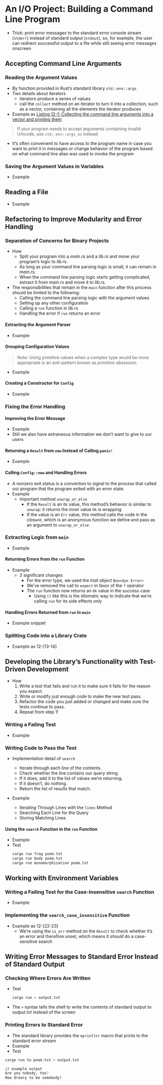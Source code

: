 # An I/O Project: Building a Command Line Program

- Trick: print error messages to the standard error console stream (`stderr`)
instead of standard output (`stdout`), so, for example, the user can redirect
successful output to a file while still seeing error messages onscreen

## Accepting Command Line Arguments
### Reading the Argument Values
- By function provided in Rust’s standard library `std::env::args`
- Two details about iterators
  - iterators produce a series of values
  - call the `collect` method on an iterator to turn it into a collection, such as a vector, containing all the elements the iterator produces
- Example as [Listing 12-1: Collecting the command line arguments into a vector and printing them](listings/_01/src/main.rs)

> If your program needs to accept arguments containing invalid
> Unicode, use `std::env::args_os` instead

- It’s often convenient to have access to the program name in case you want to
print it in messages or change behavior of the program based on what command
line alias was used to invoke the program

### Saving the Argument Values in Variables
- Example 

## Reading a File
- Example 

## Refactoring to Improve Modularity and Error Handling
### Separation of Concerns for Binary Projects
- How
    * Split your program into a *main.rs* and a *lib.rs* and move your program’s
    logic to *lib.rs*.
    * As long as your command line parsing logic is small, it can remain in
    *main.rs*.
    * When the command line parsing logic starts getting complicated, extract it
    from *main.rs* and move it to *lib.rs*.
- The responsibilities that remain in the `main` function after this process
should be limited to the following:
    * Calling the command line parsing logic with the argument values
    * Setting up any other configuration
    * Calling a `run` function in *lib.rs*
    * Handling the error if `run` returns an error

#### Extracting the Argument Parser
- Example 


#### Grouping Configuration Values
> Note: Using primitive values when a complex type would be more appropriate is
> an anti-pattern known as *primitive obsession*.

- Example

#### Creating a Constructor for `Config`
- Example 

### Fixing the Error Handling
#### Improving the Error Message
- Example 
- Still we also have extraneous information we don’t want to give to our users

#### Returning a `Result` from `new` Instead of Calling `panic!`
- Example 

#### Calling `Config::new` and Handling Errors
- A nonzero exit status is a convention to signal to the process that called our
program that the program exited with an error state.
- Example 
  - Important method `unwrap_or_else`
    - If the `Result` is an `Ok` value, this method’s behavior is similar to `unwrap`: it returns the inner value `Ok` is wrapping
    - If the value is an `Err` value, this method calls the code in the *closure*, which is an anonymous function we define and pass as an argument to `unwrap_or_else`

### Extracting Logic from `main`
- Example 

#### Returning Errors from the `run` Function
- Example 
    - 3 significant changes
        - For the error type, we used the *trait object* `Box<dyn Error>`
        - We’ve removed the call to `expect` in favor of the `?` operator
        - The `run` function now returns an `Ok` value in the success case
          - Using `()` like this is the idiomatic way to indicate that we’re calling `run` for its side effects only 

#### Handling Errors Returned from `run` in `main`
- Example snippet

### Splitting Code into a Library Crate
- Example as 12-[13-14]

## Developing the Library’s Functionality with Test-Driven Development
- How
    1. Write a test that fails and run it to make sure it fails for the reason you
    expect.
    2. Write or modify just enough code to make the new test pass.
    3. Refactor the code you just added or changed and make sure the tests
    continue to pass.
    4. Repeat from step 1!

### Writing a Failing Test
- Example 

### Writing Code to Pass the Test
- Implementation detail of `search`
    * Iterate through each line of the contents.
    * Check whether the line contains our query string.
    * If it does, add it to the list of values we’re returning.
    * If it doesn’t, do nothing.
    * Return the list of results that match.

- Example 
    - Iterating Through Lines with the `lines` Method
    - Searching Each Line for the Query
    - Storing Matching Lines

#### Using the `search` Function in the `run` Function
- Example 
- Test
    ```bash
    cargo run frog poem.txt
    cargo run body poem.txt
    cargo run monomorphization poem.txt
    ```

## Working with Environment Variables
### Writing a Failing Test for the Case-Insensitive `search` Function
- Example 

### Implementing the `search_case_insensitive` Function
- Example as 12-[22-23]
  - We’re using the `is_err` method on the `Result` to check whether it’s an error and therefore unset, which means it *should* do a case-sensitive search

## Writing Error Messages to Standard Error Instead of Standard Output

### Checking Where Errors Are Written
- Test
    ```bash
    cargo run > output.txt
    ```

- The `>` syntax tells the shell to write the contents of standard output to
*output.txt* instead of the screen

### Printing Errors to Standard Error
- The standard library provides the `eprintln!` macro that prints to the standard error stream
- Example 
- Test
```bash
cargo run to poem.txt > output.txt

// example output
Are you nobody, too?
How dreary to be somebody!
```